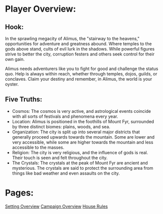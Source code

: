 # Player Overview:


## Hook:

In the sprawling megacity of Alimus, the "stairway to the heavens," opportunities for adventure and greatness abound. Where temples to the gods above stand, cults of evil lurk in the shadows. While powerful figures strive to better the city, corruption festers and others seek control for their own gain.

Alimus needs adventurers like you to fight for good and challenge the status quo. Help is always within reach, whether through temples, dojos, guilds, or conclaves. Claim your destiny and remember, in Alimus, the world is your oyster.

## Five Truths:

- Cosmos: The cosmos is very active, and astrological events coincide with all sorts of festivals and phenomena every year.
- Location: Alimus is positioned in the foothills of Mount Fyr, surrounded by three distinct biomes: plains, woods, and sea.
- Organization: The city is split up into several major districts that generally proceed upwards towards the mountain. Some are lower and very accessible, while some are higher towards the mountain and less accessible to the masses.
- Religion: The city is very religious, and the influence of gods is real. Their touch is seen and felt throughout the city.
- The Crystals: The crystals at the peak of Mount Fyr are ancient and mysterious. The crystals are said to protect the surrounding area from things like bad weather and even assaults on the city.

# Pages:

[Setting Overview](https://isaaclepley.github.io/Alimus-Public-Vault/setting-overview)
[Campaign Overview](https://isaaclepley.github.io/Alimus-Public-Vault/campaign-overview.html)
[House Rules](https://isaaclepley.github.io/Alimus-Public-Vault/house-rules)